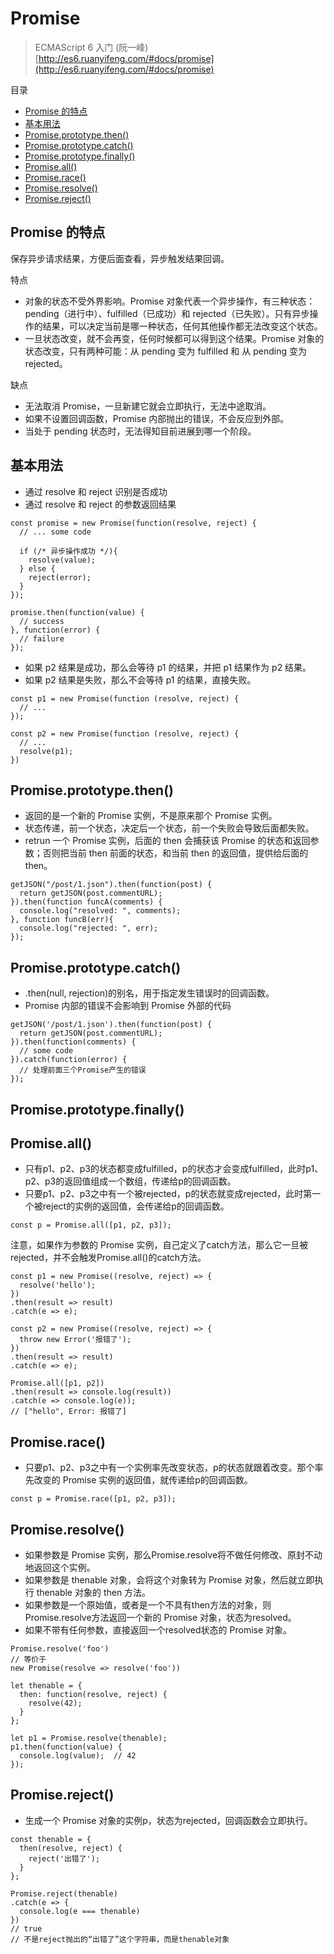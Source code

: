 # Promise

> ECMAScript 6 入门 (阮一峰) [http://es6.ruanyifeng.com/#docs/promise](http://es6.ruanyifeng.com/#docs/promise)

目录

- [Promise 的特点](#promise-的特点)
- [基本用法](#基本用法)
- [Promise.prototype.then()](#promiseprototypethen)
- [Promise.prototype.catch()](#promiseprototypecatch)
- [Promise.prototype.finally()](#Promiseprototypefinally)
- [Promise.all()](#promiseall)
- [Promise.race()](#promiserace)
- [Promise.resolve()](#promiseresolve)
- [Promise.reject()](#promisereject)

## Promise 的特点

保存异步请求结果，方便后面查看，异步触发结果回调。

特点

- 对象的状态不受外界影响。Promise 对象代表一个异步操作，有三种状态：pending（进行中）、fulfilled（已成功）和 rejected（已失败）。只有异步操作的结果，可以决定当前是哪一种状态，任何其他操作都无法改变这个状态。
- 一旦状态改变，就不会再变，任何时候都可以得到这个结果。Promise 对象的状态改变，只有两种可能：从 pending 变为 fulfilled 和 从 pending 变为 rejected。

缺点

- 无法取消 Promise，一旦新建它就会立即执行，无法中途取消。
- 如果不设置回调函数，Promise 内部抛出的错误，不会反应到外部。
- 当处于 pending 状态时，无法得知目前进展到哪一个阶段。

## 基本用法

- 通过 resolve 和 reject 识别是否成功
- 通过 resolve 和 reject 的参数返回结果

```
const promise = new Promise(function(resolve, reject) {
  // ... some code

  if (/* 异步操作成功 */){
    resolve(value);
  } else {
    reject(error);
  }
});

promise.then(function(value) {
  // success
}, function(error) {
  // failure
});
```

- 如果 p2 结果是成功，那么会等待 p1 的结果，并把 p1 结果作为 p2 结果。
- 如果 p2 结果是失败，那么不会等待 p1 的结果，直接失败。

```
const p1 = new Promise(function (resolve, reject) {
  // ...
});

const p2 = new Promise(function (resolve, reject) {
  // ...
  resolve(p1);
})
```

## Promise.prototype.then()

- 返回的是一个新的 Promise 实例，不是原来那个 Promise 实例。
- 状态传递，前一个状态，决定后一个状态，前一个失败会导致后面都失败。
- retrun 一个 Promise 实例，后面的 then 会捕获该 Promise 的状态和返回参数；否则把当前 then 前面的状态，和当前 then 的返回值，提供给后面的 then。

```
getJSON("/post/1.json").then(function(post) {
  return getJSON(post.commentURL);
}).then(function funcA(comments) {
  console.log("resolved: ", comments);
}, function funcB(err){
  console.log("rejected: ", err);
});
```

## Promise.prototype.catch()

- .then(null, rejection)的别名，用于指定发生错误时的回调函数。
- Promise 内部的错误不会影响到 Promise 外部的代码

```
getJSON('/post/1.json').then(function(post) {
  return getJSON(post.commentURL);
}).then(function(comments) {
  // some code
}).catch(function(error) {
  // 处理前面三个Promise产生的错误
});
```

## Promise.prototype.finally()



## Promise.all()

- 只有p1、p2、p3的状态都变成fulfilled，p的状态才会变成fulfilled，此时p1、p2、p3的返回值组成一个数组，传递给p的回调函数。
- 只要p1、p2、p3之中有一个被rejected，p的状态就变成rejected，此时第一个被reject的实例的返回值，会传递给p的回调函数。

```
const p = Promise.all([p1, p2, p3]);
```

注意，如果作为参数的 Promise 实例，自己定义了catch方法，那么它一旦被rejected，并不会触发Promise.all()的catch方法。

```
const p1 = new Promise((resolve, reject) => {
  resolve('hello');
})
.then(result => result)
.catch(e => e);

const p2 = new Promise((resolve, reject) => {
  throw new Error('报错了');
})
.then(result => result)
.catch(e => e);

Promise.all([p1, p2])
.then(result => console.log(result))
.catch(e => console.log(e));
// ["hello", Error: 报错了]
```

## Promise.race()

- 只要p1、p2、p3之中有一个实例率先改变状态，p的状态就跟着改变。那个率先改变的 Promise 实例的返回值，就传递给p的回调函数。

```
const p = Promise.race([p1, p2, p3]);
```

## Promise.resolve()

- 如果参数是 Promise 实例，那么Promise.resolve将不做任何修改、原封不动地返回这个实例。
- 如果参数是 thenable 对象，会将这个对象转为 Promise 对象，然后就立即执行 thenable 对象的 then 方法。
- 如果参数是一个原始值，或者是一个不具有then方法的对象，则Promise.resolve方法返回一个新的 Promise 对象，状态为resolved。
- 如果不带有任何参数，直接返回一个resolved状态的 Promise 对象。

```
Promise.resolve('foo')
// 等价于
new Promise(resolve => resolve('foo'))
```

```
let thenable = {
  then: function(resolve, reject) {
    resolve(42);
  }
};

let p1 = Promise.resolve(thenable);
p1.then(function(value) {
  console.log(value);  // 42
});
```

## Promise.reject()

- 生成一个 Promise 对象的实例p，状态为rejected，回调函数会立即执行。

```
const thenable = {
  then(resolve, reject) {
    reject('出错了');
  }
};

Promise.reject(thenable)
.catch(e => {
  console.log(e === thenable)
})
// true
// 不是reject抛出的“出错了”这个字符串，而是thenable对象
```

